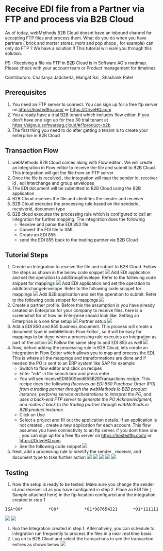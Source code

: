 # Receive EDI file from a Partner via FTP and process via B2B Cloud

As of today, webMethods B2B Cloud doesnt have an inbound channel for accepting FTP files and process them. What do you do when you have partners ( brick and mortar stores, mom and pop shops , for example) can only do FTP ? We have a solution !! This tutorial will walk you through this solution. 

PS : Receiving a file via FTP in B2B Cloud  is in Software AG's roadmap. Please check with your account team or Product management for timelines

Contributors: Chaitanya Jadcherla, Mangat Rai , Shashank Patel

## Prerequisites
1. You need an FTP server to connect. You can sign up for a free ftp server on https://hostedftp.com/ or https://DriveHQ.com
1. You already have a trial B2B tenant which includes flow editor. If you don't have one sign up for free 30 trial tenant at https://signup.softwareag.cloud/#/?product=b2b
1. The first thing you need to do after getting a tenant is to create your enterprise in B2B Cloud

## Transaction Flow
1.  webMethods B2B Cloud comes along with Flow editor . We will create an Integration in Flow editor to receive the file and submit to B2B Cloud. This integration will get the file from an FTP server
1.  Once the file is received , the integration will map the sender id, receiver id , edi interchange and group envelopes
1.  The EDI document will be submitted to B2B Cloud using the B2B application
1.  B2B Cloud receives the file and identifies the sender and receiver 
1.  B2B Cloud executes the processing rule based on the senderid, receiverid, document type
1. B2B cloud executes the processing rule which is configured to call an Integration for further mapping. The integration does the following
	- Receive and parse the EDI 850 file
	- Convert the EDI file to XML
	- Create an EDI 855
	- send the EDI 855 back to the trading partner via B2B Cloud

## Tutorial Steps
1. Create an Integration to receive the file and submit to B2B Cloud. Follow the steps as shown in the below code snippet
![](https://github.com/krishnajc/webmethods-b2b-examples/blob/master/receive-edi-ftp/images/receiveFTPFile.png)
	 Add EDI application and set the operation to addGroupEnvelope. Refer to the following code snippet for mappings
![](https://github.com/krishnajc/webmethods-b2b-examples/blob/master/receive-edi-ftp/images/mapaddgroupenvelopeinput.png)
	Add EDI application and set the operation to addInterchangeEnvelope. Refer to the following code snippet for mappings
![](https://github.com/krishnajc/webmethods-b2b-examples/blob/master/receive-edi-ftp/images/mapInterchangeenvelopeinput.png)
	Add B2B application and set the operation to submit. Refer to the following code snippet for mappings
![](https://github.com/krishnajc/webmethods-b2b-examples/blob/master/receive-edi-ftp/images/mapB2BSubmitinput.png)
1. Create a partner profile. Before this the assumption is you have already created an Enterprise for your company to receive files. here is a screenshot for of how an Enterprise should look like. Setting an Enterprise is a one time setup
![](https://github.com/krishnajc/webmethods-b2b-examples/blob/master/receive-edi-ftp/images/enterprise.png)
Partner setup 
![](https://github.com/krishnajc/webmethods-b2b-examples/blob/master/receive-edi-ftp/images/addpartner.png)
1. Add a EDI 850 and 855 business document. This process will create a document type in webMethods Flow Editor , so it will be easy for mappings to be done when a processing rule executes an Integration as part of the action
![](https://github.com/krishnajc/webmethods-b2b-examples/blob/master/receive-edi-ftp/images/addbusinessdocument.png)
Follow the same step to add EDI 855 as well
![](https://github.com/krishnajc/webmethods-b2b-examples/blob/master/receive-edi-ftp/images/addEDI850.png)
1. Now, before adding the processing rule in B2B Cloud, lets create an Integration in Flow Editor which allows you to map and process the EDI. This is where all the mappings and transformations are done and if needed the PO is sent to an ERP system like SAP for example
	- Switch to flow editor and click on recipes
	- Enter "edi" in the search box and press enter
	- You will see receiveEDI850Send855B2BTransactions recipe. This recipe does the following
*Receives an EDI 850 Purchase Order (PO) from a trading partner through the webMethods.io B2B product instance, performs service orchestrations to interpret the PO, and uses a back-end FTP server to generate the PO Acknowledgment, and routes it back to the trading partner through webMethods.io B2B product instance.*
	- Click on Use
	- Select a project and fill out the application details. If an application is not created , create a new application for each account. This flow assumes you have connectivity to an ftp server. if you dont have one , you can sign up for a free ftp server on https://hostedftp.com/ or https://DriveHQ.com
	- See the following code snippet
![](https://github.com/krishnajc/webmethods-b2b-examples/blob/master/receive-edi-ftp/images/recipe.png)
1. Next, add a processing rule to identify the sender , receiver, and document type to take further action
![](https://github.com/krishnajc/webmethods-b2b-examples/blob/master/receive-edi-ftp/images/processingRule.png)
![](https://github.com/krishnajc/webmethods-b2b-examples/blob/master/receive-edi-ftp/images/addProcessingrule1.png)
![](https://github.com/krishnajc/webmethods-b2b-examples/blob/master/receive-edi-ftp/images/addProcessingrule2.png)
![](https://github.com/krishnajc/webmethods-b2b-examples/blob/master/receive-edi-ftp/images/addProcessingrule3.png)
![](https://github.com/krishnajc/webmethods-b2b-examples/blob/master/receive-edi-ftp/images/addProcessingrule4.png)
## Testing

1. Now the setup is ready to be tested. Make sure you change the sender id and receiver id as you have configured in step 2.
Place an EDI file ( Sample attached here) in the ftp location configured and the integration created in step 1

<pre>ISA*00*          *00*          *01*987654321      *01*111111111      *161013*1141*U*00200*000000001*0*T*:! GS*PO*4405197800*999999999*20101127*1719*1421*X*004010! ST*850*00010! BEG*01*BK*08292233294**20101127*610385385! REF*DP*038! REF*PS*R! ITD*14*3*2**45**46! DTM*002*20101214! PKG*F*68***PALLETIZE SHIPMENT! PKG*F*66***REGULAR! TD5*A*92*P3**SEE XYZ RETAIL ROUTING GUIDE! N1*ST*XYZ RETAIL*9*0003947268292! N3*31875 SOLON RD! N4*SOLON*OH*44139! PO1*1*120*EA*9.25*TE*CB*065322-117*PR*RO*VN*AB3542! PID*F****SMALL WIDGET! PO4*4*4*EA*PLT94**3*LR*15*CT! PO1*2*220*EA*13.79*TE*CB*066850-116*PR*RO*VN*RD5322! PID*F****MEDIUM WIDGET! PO4*2*2*EA! PO1*3*126*EA*10.99*TE*CB*060733-110*PR*RO*VN*XY5266! PID*F****LARGE WIDGET! PO4*6*1*EA*PLT94**3*LR*12*CT! PO1*4*76*EA*4.35*TE*CB*065308-116*PR*RO*VN*VX2332! PID*F****NANO WIDGET! PO4*4*4*EA*PLT94**6*LR*19*CT! PO1*5*72*EA*7.5*TE*CB*065374-118*PR*RO*VN*RV0524! PID*F****BLUE WIDGET! PO4*4*4*EA! PO1*6*696*EA*9.55*TE*CB*067504-118*PR*RO*VN*DX1875! PID*F****ORANGE WIDGET! PO4*6*6*EA*PLT94**3*LR*10*CT! CTT*6! AMT*1*13045.94! SE*33*00010! GE*1*1421! IEA*1*000000001!</pre>
![](https://github.com/krishnajc/webmethods-b2b-examples/blob/master/receive-edi-ftp/images/ftpplacefile.png)
![](https://github.com/krishnajc/webmethods-b2b-examples/blob/master/receive-edi-ftp/images/ftp850855.png)
1.  Run the Integration created in step 1. Alternatively, you can schedule to integration run frequently to process the files in a near real time basis
1. Log on to B2B Cloud and select the transactions to see the transaction entries as shown below
![](https://github.com/krishnajc/webmethods-b2b-examples/blob/master/receive-edi-ftp/images/b2btransactions.png)





